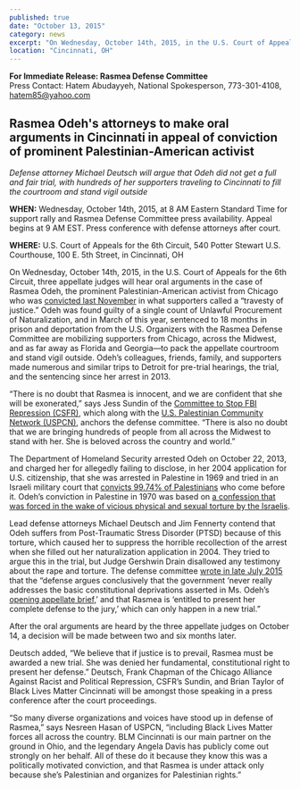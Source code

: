 ```yaml
---
published: true
date: "October 13, 2015"
category: news
excerpt: "On Wednesday, October 14th, 2015, in the U.S. Court of Appeals for the 6th Circuit, three appellate judges will hear oral arguments in the case of Rasmea Odeh, the prominent Palestinian-American activist from Chicago who was convicted last November in what supporters called a “travesty of justice.”"
location: "Cincinnati, OH"
---
```



**For Immediate Release: Rasmea Defense Committee**
<br>Press Contact: Hatem Abudayyeh, National Spokesperson, 773-301-4108, hatem85@yahoo.com
 
## Rasmea Odeh's attorneys to make oral arguments in Cincinnati in appeal of conviction of prominent Palestinian-American activist
_Defense attorney Michael Deutsch will argue that Odeh did not get a full and fair trial, with hundreds of her supporters traveling to Cincinnati to fill the courtroom and stand vigil outside_ 

**WHEN:** Wednesday, October 14th, 2015, at 8 AM Eastern Standard Time for support rally and Rasmea Defense Committee press availability. Appeal begins at 9 AM EST. Press conference with defense attorneys after court.
 
**WHERE:** U.S. Court of Appeals for the 6th Circuit, 540 Potter Stewart U.S. Courthouse, 100 E. 5th Street, in Cincinnati, OH
 
On Wednesday, October 14th, 2015, in the U.S. Court of Appeals for the 6th Circuit, three appellate judges will hear oral arguments in the case of Rasmea Odeh, the prominent Palestinian-American activist from Chicago who was [convicted last November](http://justice4rasmea.org/news/2014/11/10/rasmea-found-guilty/) in what supporters called a “travesty of justice.” Odeh was found guilty of a single count of Unlawful Procurement of Naturalization, and in March of this year, sentenced to 18 months in prison and deportation from the U.S. Organizers with the Rasmea Defense Committee are mobilizing supporters from Chicago, across the Midwest, and as far away as Florida and Georgia—to pack the appellate courtroom and stand vigil outside.  Odeh’s colleagues, friends, family, and supporters made numerous and similar trips to Detroit for pre-trial hearings, the trial, and the sentencing since her arrest in 2013. 
 
“There is no doubt that Rasmea is innocent, and we are confident that she will be exonerated,” says Jess Sundin of the [Committee to Stop FBI Repression (CSFR)](http://www.stopfbi.net/), which along with the [U.S. Palestinian Community Network (USPCN)](http://www.uspcn.org/), anchors the defense committee. “There is also no doubt that we are bringing hundreds of people from all across the Midwest to stand with her. She is beloved across the country and world.”
 
The Department of Homeland Security arrested Odeh on October 22, 2013, and charged her for allegedly failing to disclose, in her 2004 application for U.S. citizenship, that she was arrested in Palestine in 1969 and tried in an Israeli military court that [convicts 99.74% of Palestinians](http://www.haaretz.com/print-edition/news/nearly-100-of-all-military-court-cases-in-west-bank-end-in-conviction-haaretz-learns-1.398369) who come before it.  Odeh’s conviction in Palestine in 1970 was based on [a confession that was forced in the wake of vicious physical and sexual torture by the Israelis](http://www.truth-out.org/news/item/25910-tortured-and-raped-by-israel-persecuted-by-the-united-states). 
 
Lead defense attorneys Michael Deutsch and Jim Fennerty contend that Odeh suffers from Post-Traumatic Stress Disorder (PTSD) because of this torture, which caused her to suppress the horrible recollection of the arrest when she filled out her naturalization application in 2004. They tried to argue this in the trial, but Judge Gershwin Drain disallowed any testimony about the rape and torture.  The defense committee [wrote in late July 2015](http://justice4rasmea.org/news/2015/07/23/legal-team-files-new-brief/) that the “defense argues conclusively that the government ‘never really addresses the basic constitutional deprivations asserted in Ms. Odeh’s [opening appellate brief](http://www.stopfbi.net/sites/default/files/appellantbrief.pdf),’ and that Rasmea is ‘entitled to present her complete defense to the jury,’ which can only happen in a new trial.” 
 
After the oral arguments are heard by the three appellate judges on October 14, a decision will be made between two and six months later. 
 
Deutsch added, “We believe that if justice is to prevail, Rasmea must be awarded a new trial. She was denied her fundamental, constitutional right to present her defense.” Deutsch, Frank Chapman of the Chicago Alliance Against Racist and Political Repression, CSFR’s Sundin, and Brian Taylor of Black Lives Matter Cincinnati will be amongst those speaking in a press conference after the court proceedings.
 
“So many diverse organizations and voices have stood up in defense of Rasmea,” says Nesreen Hasan of USPCN, “including Black Lives Matter forces all across the country. BLM Cincinnati is our main partner on the ground in Ohio, and the legendary Angela Davis has publicly come out strongly on her behalf. All of these do it because they know this was a politically motivated conviction, and that Rasmea is under attack only because she’s Palestinian and organizes for Palestinian rights.”
